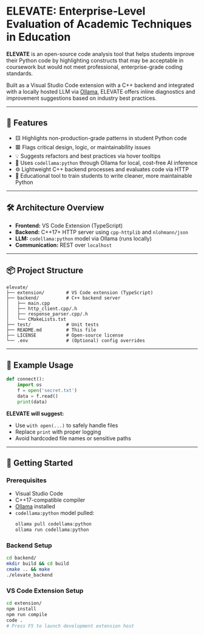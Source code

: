 # ELEVATE: Enterprise-Level Evaluation of Academic Techniques in Education

**ELEVATE** is an open-source code analysis tool that helps students improve their Python code by highlighting constructs that may be acceptable in coursework but would not meet professional, enterprise-grade coding standards.

Built as a Visual Studio Code extension with a C++ backend and integrated with a locally hosted LLM via [Ollama](https://ollama.com/), ELEVATE offers inline diagnostics and improvement suggestions based on industry best practices.

---

## 🚀 Features

- 🟨 Highlights non-production-grade patterns in student Python code
- 🟥 Flags critical design, logic, or maintainability issues
- 💡 Suggests refactors and best practices via hover tooltips
- 🤖 Uses `codellama:python` through Ollama for local, cost-free AI inference
- ⚙️ Lightweight C++ backend processes and evaluates code via HTTP
- 🧠 Educational tool to train students to write cleaner, more maintainable Python

---

## 🛠️ Architecture Overview

- **Frontend:** VS Code Extension (TypeScript)
- **Backend:** C++17+ HTTP server using `cpp-httplib` and `nlohmann/json`
- **LLM:** `codellama:python` model via Ollama (runs locally)
- **Communication:** REST over `localhost`

---

## 📦 Project Structure

```
elevate/
├── extension/        # VS Code extension (TypeScript)
├── backend/          # C++ backend server
│   ├── main.cpp
│   ├── http_client.cpp/.h
│   ├── response_parser.cpp/.h
│   └── CMakeLists.txt
├── test/             # Unit tests
├── README.md         # This file
├── LICENSE           # Open-source license
└── .env              # (Optional) config overrides
```

---

## 🧪 Example Usage

```python
def connect():
    import os
    f = open('secret.txt')
    data = f.read()
    print(data)
```

**ELEVATE will suggest:**
- Use `with open(...)` to safely handle files
- Replace `print` with proper logging
- Avoid hardcoded file names or sensitive paths

---

## 🔧 Getting Started

### Prerequisites
- Visual Studio Code
- C++17-compatible compiler
- [Ollama](https://ollama.com/) installed
- `codellama:python` model pulled:
  ```bash
  ollama pull codellama:python
  ollama run codellama:python
  ```

### Backend Setup
```bash
cd backend/
mkdir build && cd build
cmake .. && make
./elevate_backend
```

### VS Code Extension Setup
```bash
cd extension/
npm install
npm run compile
code .
# Press F5 to launch development extension host
```
